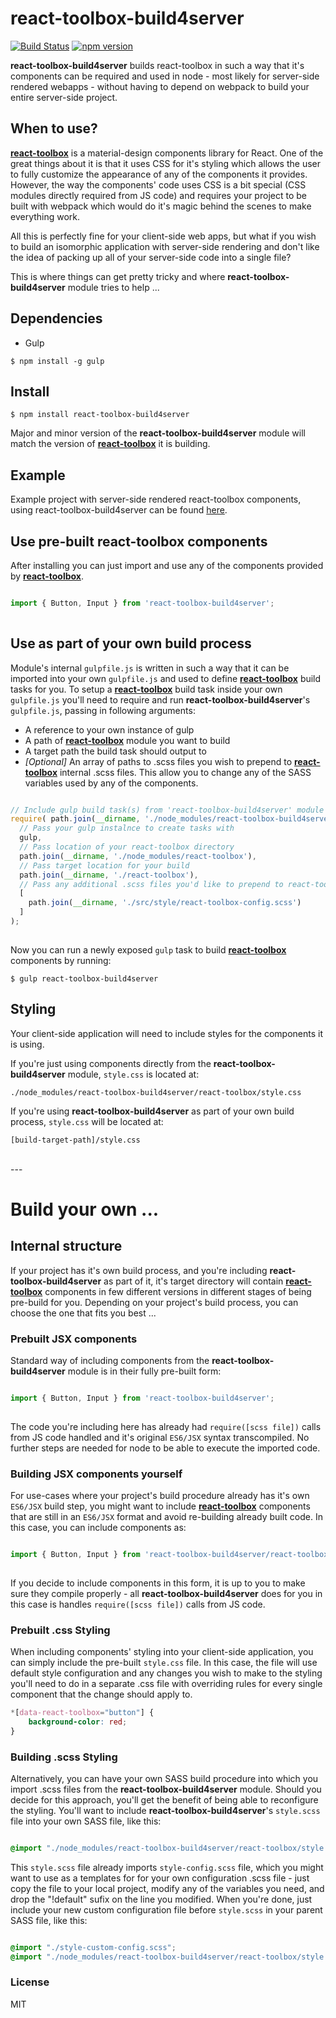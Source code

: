 # react-toolbox-build4server

[![Build Status](https://travis-ci.org/ofzza/react-toolbox-build4server.svg?branch=master)](https://travis-ci.org/ofzza/react-toolbox-build4server)
[![npm version](https://badge.fury.io/js/react-toolbox-build4server.svg)](https://badge.fury.io/js/react-toolbox-build4server)

**react-toolbox-build4server** builds react-toolbox in such a way that it's components can be required and used in node - most likely for server-side rendered webapps - without having to depend on webpack to build your entire server-side project.

## When to use?

[**react-toolbox**](http://react-toolbox.com) is a material-design components library for React. One of the great things about it is that it uses CSS for it's styling which allows the user to fully customize the appearance of any of the components it provides.
However, the way the components' code uses CSS is a bit special (CSS modules directly required from JS code) and requires your project to be built with webpack which would do it's magic behind the scenes to make everything work.
 
All this is perfectly fine for your client-side web apps, but what if you wish to build an isomorphic application with server-side rendering and don't like the idea of packing up all of your server-side code into a single file?
 
This is where things can get pretty tricky and where **react-toolbox-build4server** module tries to help ...


## Dependencies

- Gulp

```
$ npm install -g gulp
```

## Install

```
$ npm install react-toolbox-build4server
```

Major and minor version of the **react-toolbox-build4server** module will match the version of [**react-toolbox**](http://react-toolbox.com) it is building.

## Example

Example project with server-side rendered react-toolbox components, using react-toolbox-build4server can be found [here](https://github.com/ofzza/react-toolbox-build4server-example).  

## Use pre-built react-toolbox components

After installing you can just import and use any of the components provided by [**react-toolbox**](http://react-toolbox.com). 

```javascript

import { Button, Input } from 'react-toolbox-build4server';
    
```

## Use as part of your own build process 

Module's internal ```gulpfile.js``` is written in such a way that it can be imported into your own ```gulpfile.js``` and used to define [**react-toolbox**](http://react-toolbox.com) build tasks for you.
To setup a [**react-toolbox**](http://react-toolbox.com) build task inside your own ```gulpfile.js``` you'll need to require and run **react-toolbox-build4server**'s ```gulpfile.js```, passing in following arguments:

 * A reference to your own instance of gulp 
 * A path of [**react-toolbox**](http://react-toolbox.com) module you want to build 
 * A target path the build task should output to 
 * _[Optional]_ An array of paths to .scss files you wish to prepend to [**react-toolbox**](http://react-toolbox.com) internal .scss files. This allow you to change any of the SASS variables used by any of the components.

```javascript

// Include gulp build task(s) from 'react-toolbox-build4server' module
require( path.join(__dirname, './node_modules/react-toolbox-build4server/gulpfile') )(      
  // Pass your gulp instalnce to create tasks with
  gulp,      
  // Pass location of your react-toolbox directory
  path.join(__dirname, './node_modules/react-toolbox'),
  // Pass target location for your build
  path.join(__dirname, './react-toolbox'),
  // Pass any additional .scss files you'd like to prepend to react-toolbox styles (probably SASS variables)
  [
    path.join(__dirname, './src/style/react-toolbox-config.scss')
  ]
);  
    
```

Now you can run a newly exposed ```gulp``` task to build [**react-toolbox**](http://react-toolbox.com) components by running:

```
$ gulp react-toolbox-build4server
```

## Styling

Your client-side application will need to include styles for the components it is using. 

If you're just using components directly from the **react-toolbox-build4server** module, ```style.css``` is located at:

```
./node_modules/react-toolbox-build4server/react-toolbox/style.css
```

If you're using **react-toolbox-build4server** as part of your own build process, ```style.css``` will be located at:

```
[build-target-path]/style.css
```

<br/>
---

# Build your own ...

## Internal structure

If your project has it's own build process, and you're including **react-toolbox-build4server** as part of it, it's target directory will contain [**react-toolbox**](http://react-toolbox.com) components in few different versions in different stages of being pre-build for you.
Depending on your project's build process, you can choose the one that fits you best ...

### Prebuilt JSX components

Standard way of including components from the **react-toolbox-build4server** module is in their fully pre-built form:

```javascript

import { Button, Input } from 'react-toolbox-build4server';
    
```

The code you're including here has already had ```require([scss file])``` calls from JS code handled and it's original ```ES6/JSX``` syntax transcompiled.
No further steps are needed for node to be able to execute the imported code. 

### Building JSX components yourself

For use-cases where your project's build procedure already has it's own ```ES6/JSX``` build step, you might want to include [**react-toolbox**](http://react-toolbox.com) components that are still in an ```ES6/JSX``` format and avoid re-building already built code.
In this case, you can include components as:

```javascript

import { Button, Input } from 'react-toolbox-build4server/react-toolbox/jsx';
    
```

If you decide to include components in this form, it is up to you to make sure they compile properly - all **react-toolbox-build4server** does for you in this case is handles ```require([scss file])``` calls from JS code.

### Prebuilt .css Styling

When including components' styling into your client-side application, you can simply include the pre-built ```style.css``` file. In this case, the file will use default style configuration and any changes you wish to make to the styling you'll need to do in a separate .css file with overriding rules for every single component that the change should apply to.

```css
*[data-react-toolbox="button"] {
    background-color: red;
}
```

### Building .scss Styling

Alternatively, you can have your own SASS build procedure into which you import .scss files from the **react-toolbox-build4server** module. Should you decide for this approach, you'll get the benefit of being able to reconfigure the styling.
You'll want to include **react-toolbox-build4server**'s ```style.scss``` file into your own SASS file, like this:

```css

@import "./node_modules/react-toolbox-build4server/react-toolbox/style.scss";

```

This ```style.scss``` file already imports ```style-config.scss``` file, which you might want to use as a templates for for your own configuration .scss file - just copy the file to your local project, modify any of the variables you need, and drop the "!default" sufix on the line you modified.
When you're done, just include your new custom configuration file before ```style.scss``` in your parent SASS file, like this:
   
```css

@import "./style-custom-config.scss";
@import "./node_modules/react-toolbox-build4server/react-toolbox/style.scss";

```

### License

MIT

